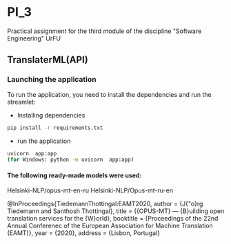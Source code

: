 # PI_3
Practical assignment for the third module of the discipline "Software Engineering" UrFU

## TranslaterML(API)

### Launching the application

To run the application, you need to install the dependencies and run the streamlet:
 - Installing dependencies
```bash
pip install -r requirements.txt
```
 - run the application
```bash
uvicorn  app:app
(for Windows: python -m uvicorn  app:app)
```
#### The following ready-made models were used:
Helsinki-NLP/opus-mt-en-ru
Helsinki-NLP/Opus-mt-ru-en

@InProceedings{TiedemannThottingal:EAMT2020,
  author = {J{\"o}rg Tiedemann and Santhosh Thottingal},
  title = {{OPUS-MT} — {B}uilding open translation services for the {W}orld},
  booktitle = {Proceedings of the 22nd Annual Conferenec of the European Association for Machine Translation (EAMT)},
  year = {2020},
  address = {Lisbon, Portugal}